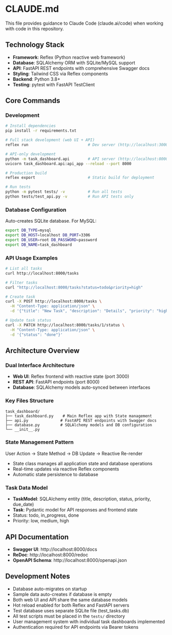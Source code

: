# CLAUDE.md

This file provides guidance to Claude Code (claude.ai/code) when working with code in this repository.

## Technology Stack
- **Framework**: Reflex (Python reactive web framework)
- **Database**: SQLAlchemy ORM with SQLite/MySQL support
- **API**: FastAPI REST endpoints with comprehensive Swagger docs
- **Styling**: Tailwind CSS via Reflex components
- **Backend**: Python 3.8+
- **Testing**: pytest with FastAPI TestClient

## Core Commands

### Development
```bash
# Install dependencies
pip install -r requirements.txt

# Full stack development (web UI + API)
reflex run                          # Dev server (http://localhost:3000)

# API-only development
python -m task_dashboard.api        # API server (http://localhost:8000)
uvicorn task_dashboard.api:api_app --reload --port 8000

# Production build
reflex export                       # Static build for deployment

# Run tests
python -m pytest tests/ -v          # Run all tests
python tests/test_api.py -v         # Run API tests only
```

### Database Configuration
Auto-creates SQLite database. For MySQL:
```bash
export DB_TYPE=mysql
export DB_HOST=localhost DB_PORT=3306
export DB_USER=root DB_PASSWORD=password
export DB_NAME=task_dashboard
```

### API Usage Examples
```bash
# List all tasks
curl http://localhost:8000/tasks

# Filter tasks
curl "http://localhost:8000/tasks?status=todo&priority=high"

# Create task
curl -X POST http://localhost:8000/tasks \
  -H "Content-Type: application/json" \
  -d '{"title": "New Task", "description": "Details", "priority": "high"}'

# Update task status
curl -X PATCH http://localhost:8000/tasks/1/status \
  -H "Content-Type: application/json" \
  -d '{"status": "done"}'
```

## Architecture Overview

### Dual Interface Architecture
- **Web UI**: Reflex frontend with reactive state (port 3000)
- **REST API**: FastAPI endpoints (port 8000)
- **Database**: SQLAlchemy models auto-synced between interfaces

### Key Files Structure
```
task_dashboard/
├── task_dashboard.py    # Main Reflex app with State management
├── api.py              # FastAPI REST endpoints with Swagger docs
├── database.py         # SQLAlchemy models and DB configuration
└── __init__.py
```

### State Management Pattern
User Action → State Method → DB Update → Reactive Re-render
- State class manages all application state and database operations
- Real-time updates via reactive Reflex components
- Automatic state persistence to database

### Task Data Model
- **TaskModel**: SQLAlchemy entity (title, description, status, priority, due_date)
- **Task**: Pydantic model for API responses and frontend state
- Status: todo, in_progress, done
- Priority: low, medium, high

## API Documentation
- **Swagger UI**: http://localhost:8000/docs
- **ReDoc**: http://localhost:8000/redoc
- **OpenAPI Schema**: http://localhost:8000/openapi.json

## Development Notes
- Database auto-migrates on startup
- Sample data auto-creates if database is empty
- Both web UI and API share the same database models
- Hot reload enabled for both Reflex and FastAPI servers
- Test database uses separate SQLite file (test_tasks.db)
- All test scripts must be placed in the `tests/` directory
- User management system with individual task dashboards implemented
- Authentication required for API endpoints via Bearer tokens